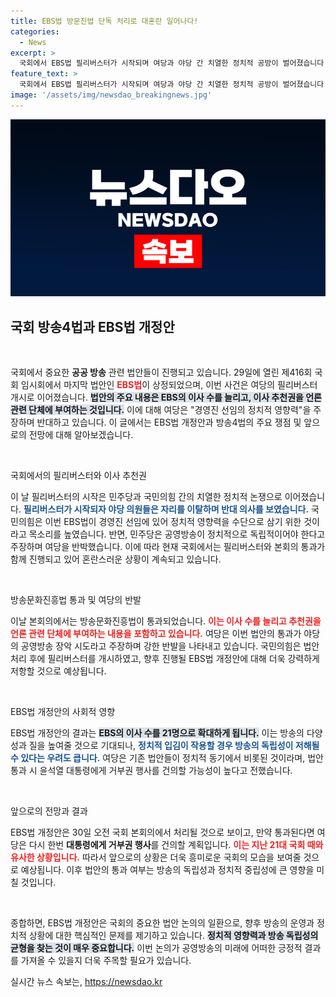 ```yaml
---
title: EBS법 방문진법 단독 처리로 대혼란 일어나다!
categories:
  - News
excerpt: >
  국회에서 EBS법 필리버스터가 시작되며 여당과 야당 간 치열한 정치적 공방이 벌어졌습니다. 교육방송의 미래와 정치적 영향력, 그 배후의 진짜 의도는 무엇일까요?
feature_text: >
  국회에서 EBS법 필리버스터가 시작되며 여당과 야당 간 치열한 정치적 공방이 벌어졌습니다. 교육방송의 미래와 정치적 영향력, 그 배후의 진짜 의도는 무엇일까요?
image: '/assets/img/newsdao_breakingnews.jpg'
---
```


<p><img src="/assets/img/newsdao_breakingnews.jpg" alt="ontimetimes 속보" /></p>

<h2 data-ke-size="size26">국회 방송4법과 EBS법 개정안</h2>

<p data-ke-size="size16">&nbsp;</p>

<p>국회에서 중요한 <b>공공 방송</b> 관련 법안들이 진행되고 있습니다. 29일에 열린 제416회 국회 임시회에서 마지막 법안인 <b><span style="color: #ee2323;">EBS법</span></b>이 상정되었으며, 이번 사건은 여당의 필리버스터 개시로 이어졌습니다. <b><span style="background-color: #21538527;">법안의 주요 내용은 EBS의 이사 수를 늘리고, 이사 추천권을 언론 관련 단체에 부여하는 것입니다.</span></b> 이에 대해 여당은 "경영진 선임의 정치적 영향력"을 주장하며 반대하고 있습니다. 이 글에서는 EBS법 개정안과 방송4법의 주요 쟁점 및 앞으로의 전망에 대해 알아보겠습니다.</p>

<p data-ke-size="size16">&nbsp;</p>

<p>국회에서의 필리버스터와 이사 추천권</p>

<p>이 날 필리버스터의 시작은 민주당과 국민의힘 간의 치열한 정치적 논쟁으로 이어졌습니다. <b><span style="color: #1a5490;">필리버스터가 시작되자 야당 의원들은 자리를 이탈하며 반대 의사를 보였습니다.</span></b> 국민의힘은 이번 EBS법이 경영진 선임에 있어 정치적 영향력을 수단으로 삼기 위한 것이라고 목소리를 높였습니다. 반면, 민주당은 공영방송이 정치적으로 독립적이어야 한다고 주장하며 여당을 반박했습니다. 이에 따라 현재 국회에서는 필리버스터와 본회의 통과가 함께 진행되고 있어 혼란스러운 상황이 계속되고 있습니다.</p>

<p data-ke-size="size16">&nbsp;</p>

<p>방송문화진흥법 통과 및 여당의 반발</p>

<p>이날 본회의에서는 방송문화진흥법이 통과되었습니다. <b><span style="color: #ee2323;">이는 이사 수를 늘리고 추천권을 언론 관련 단체에 부여하는 내용을 포함하고 있습니다.</span></b> 여당은 이번 법안의 통과가 야당의 공영방송 장악 시도라고 주장하며 강한 반발을 나타내고 있습니다. 국민의힘은 법안 처리 후에 필리버스터를 개시하였고, 향후 진행될 EBS법 개정안에 대해 더욱 강력하게 저항할 것으로 예상됩니다.</p>

<p data-ke-size="size16">&nbsp;</p>

<p>EBS법 개정안의 사회적 영향</p>

<p>EBS법 개정안의 결과는 <b><span style="background-color: #21538527;">EBS의 이사 수를 21명으로 확대하게 됩니다.</span></b> 이는 방송의 다양성과 질을 높여줄 것으로 기대되나, <b><span style="color: #1a5490;">정치적 입김이 작용할 경우 방송의 독립성이 저해될 수 있다는 우려도 큽니다.</span></b> 여당은 기존 법안들이 정치적 동기에서 비롯된 것이라며, 법안 통과 시 윤석열 대통령에게 거부권 행사를 건의할 가능성이 높다고 전했습니다.</p>

<p data-ke-size="size16">&nbsp;</p>

<p>앞으로의 전망과 결과</p>

<p>EBS법 개정안은 30일 오전 국회 본회의에서 처리될 것으로 보이고, 만약 통과된다면 여당은 다시 한번 <b>대통령에게 거부권 행사</b>를 건의할 계획입니다. <b><span style="color: #ee2323;">이는 지난 21대 국회 때와 유사한 상황입니다.</span></b> 따라서 앞으로의 상황은 더욱 흥미로운 국회의 모습을 보여줄 것으로 예상됩니다. 이후 법안의 통과 여부는 방송의 독립성과 정치적 중립성에 큰 영향을 미칠 것입니다.</p>

<p data-ke-size="size16">&nbsp;</p>

<p>종합하면, EBS법 개정안은 국회의 중요한 법안 논의의 일환으로, 향후 방송의 운영과 정치적 상황에 대한 핵심적인 문제를 제기하고 있습니다. <b><span style="background-color: #21538527;">정치적 영향력과 방송 독립성의 균형을 찾는 것이 매우 중요합니다.</span></b> 이번 논의가 공영방송의 미래에 어떠한 긍정적 결과를 가져올 수 있을지 더욱 주목할 필요가 있습니다.</p>
실시간 뉴스 속보는, <a href="https://newsdao.kr" rel="dofollow">https://newsdao.kr</a>


